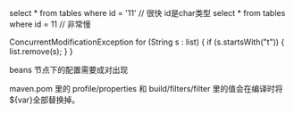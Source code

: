 select * from tables where id = '11' // 很快 id是char类型
select * from tables where id = 11 // 非常慢


ConcurrentModificationException
for (String s : list) {
    if (s.startsWith("t")) {
        list.remove(s);
    }
}


beans 节点下的配置需要成对出现


maven.pom 里的 profile/properties 和 build/filters/filter 里的值会在编译时将${var}全部替换掉。
